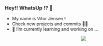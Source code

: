 ### Hey!! WhatsUp !? 👋
- My name is Vitor Jensen !
- Check new projects and commits 🚀🚀
- 🔭 I’m currently learning and working on ...

<p align="center">
  <a href="https://github.com/vitorjensen">
    <img src="https://skillicons.dev/icons?i=git,php,css,laravel,javascript" />
  </a>
</p>
